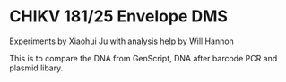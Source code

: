 # CHIKV 181/25 Envelope DMS

Experiments by Xiaohui Ju with analysis help by Will Hannon


This is to compare the DNA from GenScript, DNA after barcode PCR and plasmid libary.

